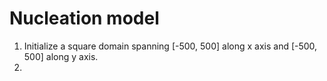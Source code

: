 # Nucleation model
1. Initialize a square domain spanning [-500, 500] along x axis and [-500, 500] along y axis.
2. 
